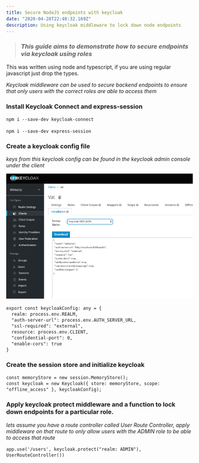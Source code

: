 ```yaml
---
title: Secure NodeJS endpoints with keycloak
date: "2020-04-28T22:40:32.169Z"
description: Using keycloak middleware to lock down node endpoints
---
```


> ### _This guide aims to demonstrate how to secure endpoints via keycloak using roles_

This was written using node and typescript, if you are using regular javascript just drop the types.

_Keycloak middleware can be used to secure backend endpoints to ensure that only users with the correct roles are able to access them_

### Install Keycloak Connect and express-session

```
npm i --save-dev keycloak-connect

npm i --save-dev express-session
```

### Create a keycloak config file

_keys from this keycloak config can be found in the keycloak admin console under the client_

![Client config](client-config.png "Client config")

```
export const keycloakConfig: any = {
  realm: process.env.REALM,
  "auth-server-url": process.env.AUTH_SERVER_URL,
  "ssl-required": "external",
  resource: process.env.CLIENT,
  "confidential-port": 0,
  "enable-cors": true
}

```

### Create the session store and initialize keycloak

```
const memoryStore = new session.MemoryStore();
const keycloak = new Keycloak({ store: memoryStore, scope: "offline_access" }, keycloakConfig);

```

### Apply keycloak protect middleware and a function to lock down endpoints for a particular role.

_lets assume you have a route controller called User Route Controller, apply middleware on that route to only allow users with the ADMIN role to be able to access that route_

```
app.use('/users', keycloak.protect("realm: ADMIN"), UserRouteController())

```
